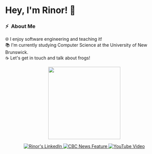 # Hey, I'm Rinor! 👋

### ⚡ &nbsp;About Me

🌐 I enjoy software engineering and teaching it!\
📚 I'm currently studying Computer Science at the University of New Brunswick.\
☕ Let's get in touch and talk about frogs!

<p align="center">
  <img height="230em" src="https://github-readme-stats.vercel.app/api/top-langs/?username=rkomoran&theme=tokyonight&hide_border=true"/>
</p>

<p align="center">
  <a href="https://www.linkedin.com/in/rinorkomorani/" target="_blank"> 
    <img src="https://img.shields.io/badge/-rinorkomorani-0077B5?style=for-the-badge&amp;logo=Linkedin&amp;logoColor=white" alt="Rinor's LinkedIn">
  </a>
  <a href="https://www.cbc.ca/news/canada/new-brunsw" target="_blank">
    <img src="https://img.shields.io/badge/-CBC%20News%20Feature-0056A0?style=for-the-badge&amp;logo=cbc&amp;logoColor=white" alt="CBC News Feature">
  </a>
  <a href="https://www.youtube.com/watch?v=azzU6Uc-E3g&feature=youtu.be" target="_blank">
    <img src="https://img.shields.io/badge/-YouTube%20Video-FF0000?style=for-the-badge&amp;logo=youtube&amp;logoColor=white" alt="YouTube Video">
  </a>
</p>
